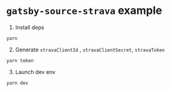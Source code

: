 # `gatsby-source-strava` example

1. Install deps

```
yarn
```

2. Generate `stravaClientId` , `stravaClientSecret`, `stravaToken`

```
yarn token

```

3. Launch dev env

```
yarn dev
```
